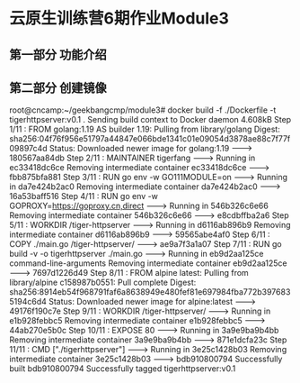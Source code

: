 # 云原生训练营6期作业Module3
## 第一部分 功能介绍
## 第二部分 创建镜像
root@cncamp:~/geekbangcmp/module3# docker build -f ./Dockerfile -t tigerhttpserver:v0.1 .
Sending build context to Docker daemon  4.608kB
Step 1/11 : FROM golang:1.19 AS builder
1.19: Pulling from library/golang
Digest: sha256:04f76f956e51797a44847e066bde1341c01e09054d3878ae88c7f77f09897c4d
Status: Downloaded newer image for golang:1.19
 ---> 180567aa84db
Step 2/11 : MAINTAINER tigerfang
 ---> Running in ec33418dc6ce
Removing intermediate container ec33418dc6ce
 ---> fbb875bfa881
Step 3/11 : RUN go env -w GO111MODULE=on
 ---> Running in da7e424b2ac0
Removing intermediate container da7e424b2ac0
 ---> 16a53baff516
Step 4/11 : RUN go env -w GOPROXY=https://goproxy.cn,direct
 ---> Running in 546b326c6e66
Removing intermediate container 546b326c6e66
 ---> e8cdbffba2a6
Step 5/11 : WORKDIR /tiger-httpserver
 ---> Running in d6116ab896b9
Removing intermediate container d6116ab896b9
 ---> 59565abe4af0
Step 6/11 : COPY ./main.go /tiger-httpserver/
 ---> ae9a7f3a1a07
Step 7/11 : RUN go build -v -o tigerhttpserver ./main.go
 ---> Running in eb9d2aa125ce
command-line-arguments
Removing intermediate container eb9d2aa125ce
 ---> 7697d1226d49
Step 8/11 : FROM alpine
latest: Pulling from library/alpine
c158987b0551: Pull complete 
Digest: sha256:8914eb54f968791faf6a8638949e480fef81e697984fba772b3976835194c6d4
Status: Downloaded newer image for alpine:latest
 ---> 49176f190c7e
Step 9/11 : WORKDIR /tiger-httpserver/
 ---> Running in e1b928febbc5
Removing intermediate container e1b928febbc5
 ---> 44ab270e5b0c
Step 10/11 : EXPOSE 80
 ---> Running in 3a9e9ba9b4bb
Removing intermediate container 3a9e9ba9b4bb
 ---> 871e1dcfa23c
Step 11/11 : CMD ["./tigerhttpserver"]
 ---> Running in 3e25c1428b03
Removing intermediate container 3e25c1428b03
 ---> bdb910800794
Successfully built bdb910800794
Successfully tagged tigerhttpserver:v0.1